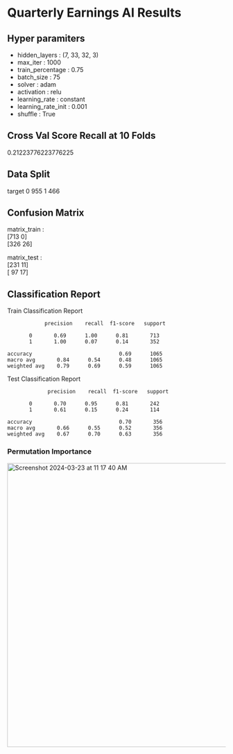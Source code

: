 # Quarterly Earnings AI Results

## Hyper paramiters
- hidden_layers :	(7, 33, 32, 3)
- max_iter : 1000
- train_percentage : 0.75
- batch_size : 75
- solver : adam
- activation : relu
- learning_rate :	constant
- learning_rate_init : 0.001
- shuffle :	True

## Cross Val Score Recall at 10 Folds
0.21223776223776225

## Data Split
target
0    955
1    466

## Confusion Matrix
matrix_train :    
[713   0]    
[326  26]    

matrix_test :    
[231  11]    
[ 97  17]    

## Classification Report
Train Classification Report

                precision    recall  f1-score   support

           0       0.69      1.00      0.81       713
           1       1.00      0.07      0.14       352

    accuracy                            0.69      1065
    macro avg       0.84      0.54      0.48      1065
    weighted avg    0.79      0.69      0.59      1065

Test Classification Report

                 precision    recall  f1-score   support

           0       0.70      0.95      0.81       242
           1       0.61      0.15      0.24       114

    accuracy                            0.70       356
    macro avg       0.66      0.55      0.52       356
    weighted avg    0.67      0.70      0.63       356

### Permutation Importance
<img width="655" alt="Screenshot 2024-03-23 at 11 17 40 AM" src="https://github.com/joel-1080p/earnings_ai/assets/156847809/865e94ff-6e30-4c49-a36c-47aab888526a">



